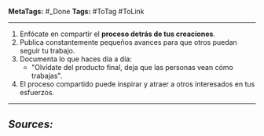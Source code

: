 **MetaTags:** #_Done 
**Tags:** #ToTag #ToLink 
- - -
1. Enfócate en compartir el **proceso detrás de tus creaciones**.
2. Publica constantemente pequeños avances para que otros puedan seguir tu trabajo.
3. Documenta lo que haces día a día:
   - "Olvídate del producto final, deja que las personas vean cómo trabajas".
4. El proceso compartido puede inspirar y atraer a otros interesados en tus esfuerzos.

- - - 
## ***Sources:***